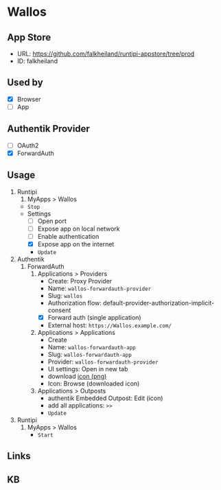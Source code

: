 # Wallos

## App Store

- URL: https://github.com/falkheiland/runtipi-appstore/tree/prod
- ID: falkheiland

## Used by

- [x] Browser
- [ ] App

## Authentik Provider

- [ ] OAuth2
- [x] ForwardAuth

## Usage

1. Runtipi
    1. MyApps > Wallos
    - `Stop`
    - Settings
      - [ ] Open port
      - [ ] Expose app on local network
      - [ ] Enable authentication
      - [x] Expose app on the internet
      - `Update`
2. Authentik
    1. ForwardAuth
        1. Applications > Providers
            - Create: Proxy Provider
            - Name: `wallos-forwardauth-provider`
            - Slug: `wallos`
            - Authorization flow: default-provider-authorization-implicit-consent
            - [x] Forward auth (single application)
            - External host: `https://Wallos.example.com/`
        2. Applications > Applications
            - Create
            - Name: `wallos-forwardauth-app`
            - Slug: `wallos-forwardauth-app`
            - Provider: `wallos-forwardauth-provider`
            - UI settings: Open in new tab
            - download [icon (png)](https://selfh.st/icons/)
            - Icon: Browse (downloaded icon)
        3. Applications > Outposts
            - authentik Embedded Outpost: Edit (icon)
            - add all applications: `>>`
            - `Update`
3. Runtipi
    1. MyApps > Wallos
        - `Start`

## Links

## KB
